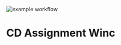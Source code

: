 ![example workflow](https://github.com/SVanDam01/CD/actions/workflows/deploy.yml/badge.svg)

# CD Assignment Winc

